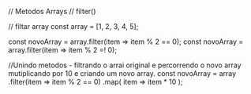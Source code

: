 
// Metodos Arrays
// filter()

// filtar array
const array = [1, 2, 3, 4, 5];

const novoArray = array.filter(item => item % 2 == 0);
const novoArray = array.filter(item => item % 2 =! 0);

//Unindo metodos - filtrando o arrai original e percorrendo o novo array mutiplicando por 10 e criando um novo array.
const novoArray = array
.filter(item => item % 2 == 0)
.map( item => item * 10 );
